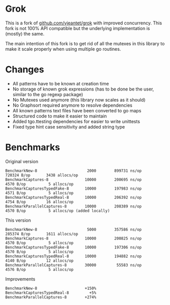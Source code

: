 # Grok

This is a fork of [github.com/vjeantet/grok](https://github.com/vjeantet/grok) with improved concurrency.
This fork is not 100% API compatible but the underlying implementation is (mostly) the same.

The main intention of this fork is to get rid of all the mutexes in this library to make it scale properly when using multiple go routines.

# Changes

- All patterns have to be known at creation time
- No storage of known grok expressions (has to be done be the user, similar to the go regexp package)
- No Mutexes used anymore (this library now scales as it should)
- No Graphsort required anymore to resolve dependencies
- All known patterns text files have been converted to go maps
- Structured code to make it easier to maintain
- Added tgo.ttesting dependencies for easier to write unittests
- Fixed type hint case sensitivity and added string type

# Benchmarks

Original version
```
BenchmarkNew-8                 	    2000	    899731 ns/op	  720324 B/op	    3438 allocs/op
BenchmarkCaptures-8            	   10000	    200695 ns/op	    4570 B/op	       5 allocs/op
BenchmarkCapturesTypedFake-8   	   10000	    197983 ns/op	    4571 B/op	       5 allocs/op
BenchmarkCapturesTypedReal-8   	   10000	    206392 ns/op	    4754 B/op	      16 allocs/op
BenchmarkParallelCaptures-8   	   10000	    208389 ns/op	    4570 B/op	       5 allocs/op (added locally)
```

This version
```
BenchmarkNew-8                 	    5000	    357586 ns/op	  285374 B/op	    1611 allocs/op
BenchmarkCaptures-8            	   10000	    200825 ns/op	    4570 B/op	       5 allocs/op
BenchmarkCapturesTypedFake-8   	   10000	    197306 ns/op	    4570 B/op	       5 allocs/op
BenchmarkCapturesTypedReal-8   	   10000	    194882 ns/op	    4140 B/op	      12 allocs/op
BenchmarkParallelCaptures-8   	   30000	     55583 ns/op	    4576 B/op	       5 allocs/op
```

Improvements
```
BenchmarkNew-8                 	   +150%
BenchmarkCapturesTypedReal-8   	     +5%
BenchmarkParallelCaptures-8   	   +274%
```
